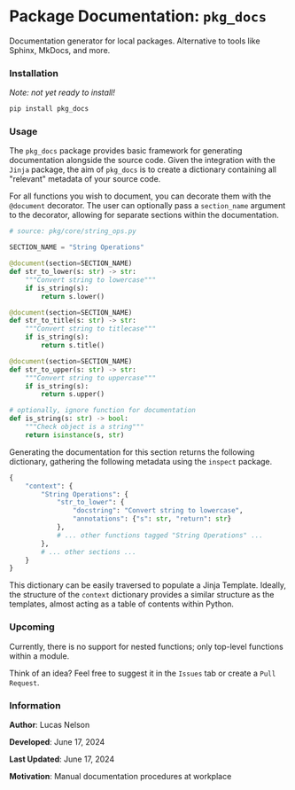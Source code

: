 # Package Documentation: `pkg_docs`

Documentation generator for local packages. Alternative to tools like Sphinx, MkDocs, and more.

### Installation

*Note: not yet ready to install!*

```bash
pip install pkg_docs
```

### Usage

The `pkg_docs` package provides basic framework for generating documentation alongside the source code. Given the integration with the `Jinja` package, the aim of `pkg_docs` is to create a dictionary containing all "relevant" metadata of your source code.

For all functions you wish to document, you can decorate them with the `@document` decorator. The user can optionally pass a `section_name` argument to the decorator, allowing for separate sections within the documentation.

```python
# source: pkg/core/string_ops.py

SECTION_NAME = "String Operations"

@document(section=SECTION_NAME)
def str_to_lower(s: str) -> str:
    """Convert string to lowercase"""
    if is_string(s):
        return s.lower()

@document(section=SECTION_NAME)
def str_to_title(s: str) -> str:
    """Convert string to titlecase"""
    if is_string(s):
        return s.title()

@document(section=SECTION_NAME)
def str_to_upper(s: str) -> str:
    """Convert string to uppercase"""
    if is_string(s):
        return s.upper()

# optionally, ignore function for documentation
def is_string(s: str) -> bool:
    """Check object is a string"""
    return isinstance(s, str)
```

Generating the documentation for this section returns the following dictionary, gathering the following metadata using the `inspect` package.

```python
{
    "context": {
        "String Operations": {
            "str_to_lower": {
                "docstring": "Convert string to lowercase",
                "annotations": {"s": str, "return": str}
            },
            # ... other functions tagged "String Operations" ...
        },
        # ... other sections ...
    }
}
```

This dictionary can be easily traversed to populate a Jinja Template. Ideally, the structure of the `context` dictionary provides a similar structure as the templates, almost acting as a table of contents within Python.


### Upcoming

Currently, there is no support for nested functions; only top-level functions within a module.

Think of an idea? Feel free to suggest it in the `Issues` tab or create a `Pull Request`.


### Information

**Author**: Lucas Nelson

**Developed**: June 17, 2024

**Last Updated**: June 17, 2024

**Motivation**: Manual documentation procedures at workplace
